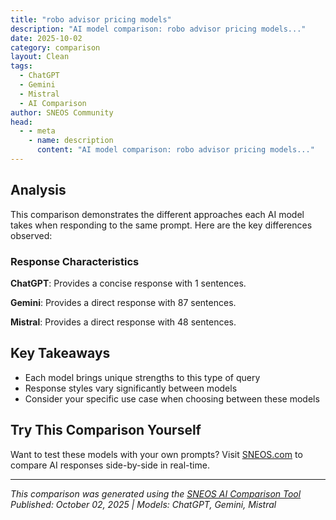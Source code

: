 ```yaml
---
title: "robo advisor pricing models"
description: "AI model comparison: robo advisor pricing models..."
date: 2025-10-02
category: comparison
layout: Clean
tags:
  - ChatGPT
  - Gemini
  - Mistral
  - AI Comparison
author: SNEOS Community
head:
  - - meta
    - name: description
      content: "AI model comparison: robo advisor pricing models..."
---
```


<ChatComparison
  title="robo advisor pricing models"
  prompt="robo advisor pricing models"
  :responses='{
    "ChatGPT": "Error calling OpenAI API.",
    "Gemini": "Robo-advisors offer a variety of pricing models, generally falling into these categories:\n\n**1. Assets Under Management (AUM) Fee:**\n\n*   **How it works:** This is the most common pricing model. You pay a percentage of the total value of your investments managed by the robo-advisor.\n*   **Pros:**\n    *   Transparent and straightforward.  You know exactly what you\u0027re paying based on your portfolio size.\n    *   Incentivizes the robo-advisor to grow your portfolio, as their fee increases proportionally.\n*   **Cons:**\n    *   Can be more expensive than other models, especially for larger portfolios.\n    *   You pay the fee regardless of the portfolio\u0027s performance (although poor performance will shrink your portfolio, thus lowering the fee).\n*   **Typical Range:** 0.20% to 0.50% per year.  Some may offer lower rates for very large balances.\n*   **Examples:**  Betterment, Wealthfront, Schwab Intelligent Portfolios (though Schwab\u0027s basic service is 0%, it might charge more for premium services).\n\n**2. Flat Fee:**\n\n*   **How it works:** You pay a fixed dollar amount, usually monthly or annually, regardless of your portfolio size.\n*   **Pros:**\n    *   Predictable costs.\n    *   Potentially cheaper than AUM for larger portfolios.\n    *   Good for those with simpler financial situations or who are mainly seeking basic investment management.\n*   **Cons:**\n    *   Might be more expensive for smaller portfolios.\n    *   May not be suitable if your financial situation is complex and requires more personalized advice.\n*   **Examples:** Some robo-advisors use this structure for specific tiers of service or for financial planning packages.  Harder to find pure robo-advisors using *only* flat fees.\n\n**3. Subscription Fee:**\n\n*   **How it works:** Similar to a flat fee, but often involves a wider range of services. You pay a monthly or annual subscription fee for access to financial planning tools, advice from human advisors, and/or a more customized investment experience.\n*   **Pros:**\n    *   Potentially cost-effective if you utilize the extra services offered.\n    *   Can provide access to human advisors without the higher cost of traditional financial advisors.\n*   **Cons:**\n    *   If you don\u0027t need the extra services, you\u0027re overpaying.\n    *   The quality of the human advice can vary greatly.\n*   **Examples:** Ellevest offers different membership tiers with varying subscription fees. Some platforms offer basic robo-advisory services, with an option to subscribe to premium services including access to financial planners.\n\n**4. Commission-Based:**\n\n*   **How it works:** The robo-advisor earns a commission on each trade or investment transaction.  This model is becoming less common for robo-advisors.\n*   **Pros:**\n    *   Can be cheaper if you have very few transactions.\n*   **Cons:**\n    *   Potential for conflicts of interest, as the robo-advisor might be incentivized to make more trades than necessary.\n    *   Difficult to predict the total cost.\n*   **Rarity:** Increasingly rare among pure robo-advisors.  More common in traditional brokerage accounts where you\u0027re actively managing your own investments.\n\n**5. Hybrid Models:**\n\n*   **How it works:** Combine elements of different pricing models.  For example, an AUM fee plus additional fees for financial planning services or access to human advisors.\n*   **Pros:**\n    *   Can be tailored to specific needs.\n    *   Provides flexibility.\n*   **Cons:**\n    *   Can be more complex to understand.  Requires careful evaluation of the different fees involved.\n*   **Examples:** Many robo-advisors are evolving to offer hybrid models to cater to a broader range of clients, offering a basic AUM-based service along with optional paid features such as human financial planning advice or tax optimization strategies.\n\n**6. Free (or 0% AUM Fee):**\n\n*   **How it works:** Some robo-advisors offer a basic service with no AUM fee. They may generate revenue through other means, such as:\n    *   **Cash Drag:** Earning interest on uninvested cash held in your account.\n    *   **Payment for Order Flow:** Receiving payments from market makers for directing order flow to them.\n    *   **Up-selling Premium Services:** Offering paid upgrades for features like financial planning or tax-loss harvesting.\n    *   **Referral Fees:** Earning commissions for referring clients to other financial products (e.g., insurance, mortgages).\n*   **Pros:**\n    *   No direct fees.\n    *   Good for beginners with small amounts to invest.\n*   **Cons:**\n    *   May have limited features.\n    *   Might not be truly \u0022free\u0022 if the revenue generation methods lead to suboptimal investment decisions (e.g., higher cash balances than necessary).\n    *   It\u0027s important to understand how the platform is making money.\n*   **Examples:**  Schwab Intelligent Portfolios (basic service).  Keep in mind that while the headline fee is 0%, you may still be indirectly paying through cash drag or other revenue streams.\n\n**Key Considerations when Evaluating Robo-Advisor Pricing:**\n\n*   **Portfolio Size:**  AUM fees can be more cost-effective for smaller portfolios, while flat fees may be better for larger portfolios.\n*   **Services Offered:** What services are included in the fee?  Do you need access to human advisors, financial planning tools, or tax optimization?\n*   **Transparency:**  How clear and easy to understand is the fee structure?\n*   **Hidden Fees:**  Are there any other fees you should be aware of, such as transaction fees, account transfer fees, or inactivity fees?\n*   **Cash Drag:**  Does the robo-advisor hold a significant portion of your portfolio in cash?  This can reduce your returns.  Understand why they are doing it.\n*   **Investment Strategy:**  Is the investment strategy appropriate for your risk tolerance and financial goals?  A low fee is useless if your investments don\u0027t perform well.\n*   **Overall Value:**  Consider the total value you\u0027re receiving for the fees you\u0027re paying. A slightly higher fee may be worth it if you\u0027re getting better service or better returns.\n\n**Before Choosing a Robo-Advisor:**\n\n1.  **Determine your needs:** What are your financial goals? How much advice and support do you need?\n2.  **Compare pricing models:**  Consider different robo-advisors and their pricing models based on your portfolio size and needs.\n3.  **Read the fine print:** Understand all the fees involved, including any hidden fees.\n4.  **Consider the value:**  Don\u0027t just focus on the lowest fee. Think about the overall value you\u0027re getting for your money.\n\nBy carefully evaluating these factors, you can choose a robo-advisor that meets your needs and provides good value for your money.\n",
    "Mistral": "Robo-advisors typically offer several pricing models, each designed to cater to different investor needs and preferences. Here are some of the most common pricing models used by robo-advisors:\n\n1. **Flat Fee**:\n   - **Description**: A fixed fee charged regardless of the account size.\n   - **Example**: A robo-advisor might charge a flat fee of $50 per year.\n   - **Pros**: Simple and predictable.\n   - **Cons**: May be less cost-effective for larger accounts.\n\n2. **Percentage of Assets Under Management (AUM)**:\n   - **Description**: A fee calculated as a percentage of the total assets managed by the robo-advisor.\n   - **Example**: A fee of 0.25% of AUM.\n   - **Pros**: Scales with the account size, making it more cost-effective for larger accounts.\n   - **Cons**: Can be more expensive for smaller accounts.\n\n3. **Tiered Pricing**:\n   - **Description**: Different fee structures based on the size of the account.\n   - **Example**: 0.5% for accounts under $100,000, 0.35% for accounts between $100,000 and $500,000, and 0.25% for accounts over $500,000.\n   - **Pros**: Offers a more tailored approach to pricing.\n   - **Cons**: Can be complex to understand.\n\n4. **Subscription Model**:\n   - **Description**: A monthly or annual subscription fee.\n   - **Example**: A monthly fee of $10.\n   - **Pros**: Predictable and straightforward.\n   - **Cons**: May not be cost-effective for larger accounts.\n\n5. **Hybrid Model**:\n   - **Description**: A combination of different pricing models, such as a flat fee plus a percentage of AUM.\n   - **Example**: A flat fee of $50 per year plus 0.25% of AUM.\n   - **Pros**: Can offer a balanced approach to pricing.\n   - **Cons**: Can be complex to understand and calculate.\n\n6. **Performance-Based Fees**:\n   - **Description**: Fees based on the performance of the portfolio.\n   - **Example**: A fee of 10% of the profits generated.\n   - **Pros**: Aligns the interests of the robo-advisor with the investor.\n   - **Cons**: Can be risky and unpredictable.\n\n7. **Free or Low-Cost Models**:\n   - **Description**: Some robo-advisors offer free or very low-cost services, often supported by other revenue streams.\n   - **Example**: A robo-advisor that offers free portfolio management but charges for additional services like tax-loss harvesting.\n   - **Pros**: Attractive for cost-conscious investors.\n   - **Cons**: May have limited features or additional costs for premium services.\n\n8. **Transaction-Based Fees**:\n   - **Description**: Fees charged per transaction, such as buying or selling securities.\n   - **Example**: A fee of $5 per trade.\n   - **Pros**: Transparent and straightforward.\n   - **Cons**: Can add up quickly for active traders.\n\nWhen choosing a robo-advisor, it\u0027s important to consider not only the pricing model but also the features and services offered, such as tax-loss harvesting, rebalancing, and access to human advisors. Additionally, understanding the total cost, including any underlying fund fees, is crucial for making an informed decision."
  }'
  published-date="10:06"
/>

## Analysis

This comparison demonstrates the different approaches each AI model takes when responding to the same prompt. Here are the key differences observed:

### Response Characteristics

**ChatGPT**: Provides a concise response with 1 sentences. 

**Gemini**: Provides a direct response with 87 sentences. 

**Mistral**: Provides a direct response with 48 sentences. 

## Key Takeaways

- Each model brings unique strengths to this type of query
- Response styles vary significantly between models
- Consider your specific use case when choosing between these models

## Try This Comparison Yourself

Want to test these models with your own prompts? Visit [SNEOS.com](https://sneos.com) to compare AI responses side-by-side in real-time.

---

*This comparison was generated using the [SNEOS AI Comparison Tool](https://sneos.com)*
*Published: October 02, 2025 | Models: ChatGPT, Gemini, Mistral*
